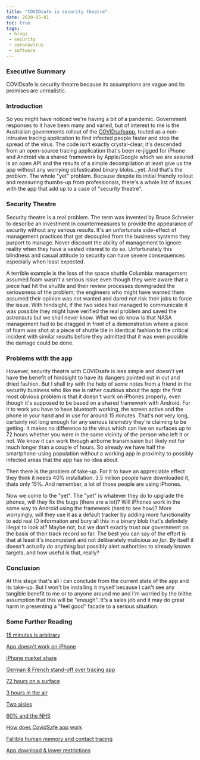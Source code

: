 ```yaml
---
title: "COVIDsafe is security theatre"
date: 2020-05-01
toc: true
tags:
 - blogs
 - security
 - coronavirus
 - software
---
```


### Executive Summary

COVIDsafe is security theatre because its assumptions are vague and its
promises are unrealistic.

### Introduction

So you might have noticed we're having a bit of a pandemic. Government
responses to it have been many and varied, but of interest to me is the
Australian governments rollout of the [COVIDsafeapp](https://www.health.gov.au/resources/apps-and-tools/covidsafe-app),
touted as a non-intrusive tracing application to find infected people faster
and stop the spread of the virus. The code isn't exactly crystal-clear; it's
descended from an open-source tracing application that's been re-jigged for
iPhone and Android via a shared framework by Apple/Google which we are assured
is an open API and the results of a simple decompilation at least give us the
app without any worrying obfusticated binary blobs...yet. And that's the
problem. The whole "yet" problem. Because despite its initial friendly rollout
and reassuring thumbs-up from professionals, there's a whole list of issues
with the app that add up to a case of "security theatre".

### Security Theatre

Security theatre is a real problem. The term was invented by Bruce Schneier to
describe an investment in countermeasures to provide the appearance of
security without any serious results. It's an unfortunate side-effect of
management practices that get decoupled from the business systems they purport
to manage. Never discount the ability of management to ignore reality when
they have a vested interest to do so. Unfortunately this blindness and casual
attitude to security can have severe consequences especially when least
expected.

A terrible example is the loss of the space shuttle Columbia: management
assumed foam wasn't a serious issue even though they were aware that a piece
had hit the shuttle and their review processes downgraded the seriousness of
the problem; the engineers who might have warned them assumed their opinion
was not wanted and dared not risk their jobs to force the issue.  With
hindsight, if the two sides had managed to communicate it was possible they
might have verified the real problem and saved the astronauts but we shall
never know. What we do know is that NASA management had to be dragged in front
of a demonstration where a piece of foam was shot at a piece of shuttle tile
in identical fashion to the critical incident with similar results before they
admitted that it was even possible the damage could be done.

### Problems with the app

However, security theatre with COVIDsafe is less simple and doesn't yet have
the benefit of hindsight to have its dangers pointed out in cut and dried
fashion. But I shall try with the help of some notes from a friend in the
security business who like me is rather cautious about the app: the first most
obvious problem is that it doesn't work on iPhones properly, even though it's
supposed to be based on a shared framework with Android. For it to work you
have to have bluetooth working, the screen active and the phone in your hand
and in use for around 15 minutes. That's not very long, certainly not long
enough for any serious telemetry they're claiming to be getting. It makes no
difference to the virus which can live on surfaces up to 72 hours whether you
were in the same vicinity of the person who left it or not.  We know it can
work through airborne transmission but likely not for much longer than a
couple of hours. So already we have half the smartphone-using population
without a working app in proximity to possibly infected areas that the app has
no idea about.

Then there is the problem of take-up. For it to have an appreciable effect they
think it needs 40% installation. 3.5 million people have downloaded it, thats
only 15%. And remember, a lot of those people are using iPhones. 

Now we come to the "yet". The "yet" is whatever they do to upgrade the phones,
will they fix the bugs (there are a lot)? Will iPhones work in the same way to
Android using the framework (hard to see how)? More worryingly, will they
use it as a default tracker by adding more functionality to add real ID
information and bury all this in a binary blob that's definitely illegal to
look at? Maybe not, but we don't exactly trust our government on the basis of
their track record so far. The best you can say of the effort is that at least
it's incompetent and not deliberately malicious *so far*. By itself it doesn't
actually do anything but possibly alert authorities to already known targets,
and how useful is that, really?

### Conclusion

At this stage that's all I can conclude from the current state of the app and
its take-up. But I won't be installing it myself because I can't see any
tangible benefit to me or to anyone around me and I'm worried by the blithe
assumption that this will be "enough". It's a sales job and it may do great
harm in presenting a "feel good" facade to a serious situation.

### Some Further Reading

[15 minutes is arbitrary](https://www.ecdc.europa.eu/sites/default/files/documents/covid-19-public-health-management-contact-novel-coronavirus-cases-EU.pdf)

[App doesn't work on iPhone](https://www.abc.net.au/news/2020-04-26/coronavirus-tracing-app-covidsafe-apple-iphone-covid-19/12187448)

[iPhone market share](https://www.gizmodo.com.au/2020/01/apples-iphone-australian-market-share-grows-as-huawei-crashes/)

[German & French stand-off over tracing app](https://appleinsider.com/articles/20/04/24/apple-google-in-a-standoff-with-germany-and-france-over-contact-tracing-privacy)

[72 hours on a surface](https://www.cdc.gov/coronavirus/2019-ncov/hcp/disposition-in-home-patients.html)

[3 hours in the air](https://www.foxnews.com/health/coronavirus-live-plastic-stainless-steel-for-up-to-3-days)

[Two aisles](https://www.dailymail.co.uk/news/article-8203189/Coronavirus-simulation-shows-single-cough-spread-germans-two-supermarket-aisles.html)

[60% and the NHS](https://www.independent.co.uk/news/uk/politics/coronavirus-app-uk-nhs-contact-tracing-phone-smartphone-a9484551.html)

[How does CovidSafe app work](https://www.smh.com.au/politics/federal/how-will-the-coronavirus-app-work-20200421-p54ltg.html)

[Fallible human memory and contact tracing](https://www.bbc.com/future/article/20200415-covid-19-could-bluetooth-contact-tracing-end-lockdown-early)

[App download & lower restrictions](https://www.abc.net.au/news/2020-05-01/national-cabinet-coronavirus-restrictions-could-ease-next-week/12205304)

